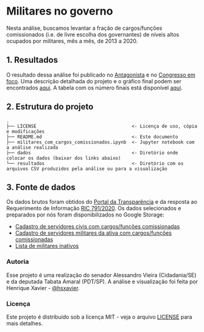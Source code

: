 # Militares no governo

Nesta análise, buscamos levantar a fração de cargos/funções comissionados (i.e. de livre escolha dos governantes)
de níveis altos ocupados por militares, mês a mês, de 2013 a 2020.

## 1. Resultados

O resultado dessa análise foi publicado no [Antagonista](https://www.oantagonista.com/brasil/a-militarizacao-do-executivo-e-real-e-sem-precedentes/) e
no [Congresso em foco](https://congressoemfoco.uol.com.br/governo/militares-governo-tabata-alessandro/). Uma descrição detalhada do projeto e o gráfico
final podem ser encontrados [aqui](http://xavier.turmadafisica.net/militares_governo.html). A tabela com os número finais está disponível
[aqui](https://docs.google.com/spreadsheets/d/1e7qfBBNXN3FA7LFq08ymaocMeeakYcSrdD62OTfhVIE).

## 2. Estrutura do projeto

    .
    ├── LICENSE                                   <- Licença de uso, cópia e modificações
    ├── README.md                                 <- Este documento
    ├── militares_com_cargos_comissionados.ipynb  <- Jupyter notebook com a análise realizada
    ├── dados                                     <- Diretório onde colocar os dados (baixar dos links abaixo)
    └── resultados                                <- Diretório com os arquivos CSV produzidos pela análise ou para a visualização

## 3. Fonte de dados

Os dados brutos foram obtidos do [Portal da Transparência](http://www.portaltransparencia.gov.br/download-de-dados/servidores)
e da resposta ao Requerimento de Informação [RIC 791/2020](https://www.camara.leg.br/proposicoesWeb/fichadetramitacao?idProposicao=2257469).
Os dados selecionados e preparados por nós foram disponibilizados no Google Storage:

* [Cadastro de servidores civis com cargos/funções comissionadas](https://storage.googleapis.com/gab-compartilhado-publico/militares-no-governo/servidores_de_confianca_civis_ateh_2020-09.csv)
* [Cadastro de servidores militares da ativa com cargos/funções comissionadas](https://storage.googleapis.com/gab-compartilhado-publico/militares-no-governo/servidores_de_confianca_militares_ateh_2020-09.csv)
* [Lista de militares inativos](https://storage.googleapis.com/gab-compartilhado-publico/militares-no-governo/militares_inativos_2019-01_2020-05.csv)

### Autoria

Esse projeto é uma realização do senador Alessandro Vieira (Cidadania/SE) e da deputada Tabata Amaral (PDT/SP).
A análise e visualização foi feita por Henrique Xavier - [@hsxavier](https://github.com/hsxavier).

### Licença

Este projeto é distribuído sob a licença MIT - veja o arquivo [LICENSE](LICENSE) para mais detalhes.

